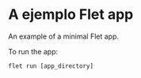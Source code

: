 # A ejemplo Flet app

An example of a minimal Flet app.

To run the app:

```
flet run [app_directory]
```